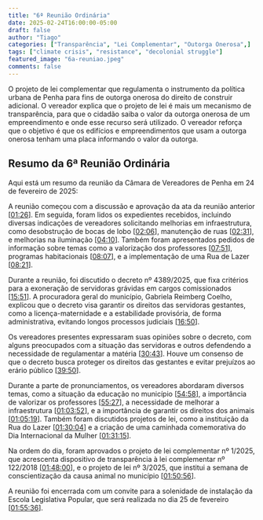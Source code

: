 ```yaml
---
title: "6ª Reunião Ordinária"
date: 2025-02-24T16:00:00-05:00
draft: false
author: "Tiago"
categories: ["Transparência", "Lei Complementar", "Outorga Onerosa",]
tags: ["climate crisis", "resistance", "decolonial struggle"]
featured_image: "6a-reuniao.jpeg"
comments: false
---
```


O projeto de lei complementar que regulamenta o instrumento da política urbana de Penha para fins de outorga onerosa do direito de construir adicional. O vereador explica que o projeto de lei é mais um mecanismo de transparência, para que o cidadão saiba o valor da outorga onerosa de um empreendimento e onde esse recurso será utilizado. O vereador reforça que o objetivo é que os edifícios e empreendimentos que usam a outorga onerosa tenham uma placa informando o valor da outorga.


## Resumo da 6ª Reunião Ordinária

Aqui está um resumo da reunião da Câmara de Vereadores de Penha em 24 de fevereiro de 2025:

A reunião começou com a discussão e aprovação da ata da reunião anterior \[[01:26](https://www.youtube.com/watch?v=k5ys7W07s-k&t=86)\]. Em seguida, foram lidos os expedientes recebidos, incluindo diversas indicações de vereadores solicitando melhorias em infraestrutura, como desobstrução de bocas de lobo \[[02:06](https://www.youtube.com/watch?v=k5ys7W07s-k&t=126)\], manutenção de ruas \[[02:31](https://www.youtube.com/watch?v=k5ys7W07s-k&t=151)\], e melhorias na iluminação \[[04:10](https://www.youtube.com/watch?v=k5ys7W07s-k&t=250)\]. Também foram apresentados pedidos de informação sobre temas como a valorização dos professores \[[07:51](https://www.youtube.com/watch?v=k5ys7W07s-k&t=471)\], programas habitacionais \[[08:07](https://www.youtube.com/watch?v=k5ys7W07s-k&t=487)\], e a implementação de uma Rua de Lazer \[[08:21](https://www.youtube.com/watch?v=k5ys7W07s-k&t=501)\].

Durante a reunião, foi discutido o decreto nº 4389/2025, que fixa critérios para a exoneração de servidoras grávidas em cargos comissionados \[[15:51](https://www.youtube.com/watch?v=k5ys7W07s-k&t=951)\]. A procuradora geral do município, Gabriela Reimberg Coelho, explicou que o decreto visa garantir os direitos das servidoras gestantes, como a licença-maternidade e a estabilidade provisória, de forma administrativa, evitando longos processos judiciais \[[16:50](https://www.youtube.com/watch?v=k5ys7W07s-k&t=1010)\].

Os vereadores presentes expressaram suas opiniões sobre o decreto, com alguns preocupados com a situação das servidoras e outros defendendo a necessidade de regulamentar a matéria \[[30:43](https://www.youtube.com/watch?v=k5ys7W07s-k&t=1843)\]. Houve um consenso de que o decreto busca proteger os direitos das gestantes e evitar prejuízos ao erário público \[[39:50](https://www.youtube.com/watch?v=k5ys7W07s-k&t=2390)\].

Durante a parte de pronunciamentos, os vereadores abordaram diversos temas, como a situação da educação no município \[[54:58](https://www.youtube.com/watch?v=k5ys7W07s-k&t=3298)\], a importância de valorizar os professores \[[55:27](https://www.youtube.com/watch?v=k5ys7W07s-k&t=3327)\], a necessidade de melhorar a infraestrutura \[[01:03:52](https://www.youtube.com/watch?v=k5ys7W07s-k&t=3832)\], e a importância de garantir os direitos dos animais \[[01:05:19](https://www.youtube.com/watch?v=k5ys7W07s-k&t=3919)\]. Também foram discutidos projetos de lei, como a instituição da Rua do Lazer \[[01:30:04](https://www.youtube.com/watch?v=k5ys7W07s-k&t=5404)\] e a criação de uma caminhada comemorativa do Dia Internacional da Mulher \[[01:31:15](https://www.youtube.com/watch?v=k5ys7W07s-k&t=5475)\].

Na ordem do dia, foram aprovados o projeto de lei complementar nº 1/2025, que acrescenta dispositivo de transparência à lei complementar nº 122/2018 \[[01:48:00](https://www.youtube.com/watch?v=k5ys7W07s-k&t=6480)\], e o projeto de lei nº 3/2025, que institui a semana de conscientização da causa animal no município \[[01:50:56](https://www.youtube.com/watch?v=k5ys7W07s-k&t=6656)\].

A reunião foi encerrada com um convite para a solenidade de instalação da Escola Legislativa Popular, que será realizada no dia 25 de fevereiro \[[01:55:36](https://www.youtube.com/watch?v=k5ys7W07s-k&t=6936)\].